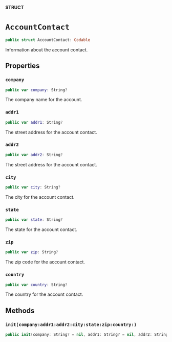 **STRUCT**

# `AccountContact`

```swift
public struct AccountContact: Codable
```

Information about the account contact.

## Properties
### `company`

```swift
public var company: String?
```

The company name for the account.

### `addr1`

```swift
public var addr1: String?
```

The street address for the account contact.

### `addr2`

```swift
public var addr2: String?
```

The street address for the account contact.

### `city`

```swift
public var city: String?
```

The city for the account contact.

### `state`

```swift
public var state: String?
```

The state for the account contact.

### `zip`

```swift
public var zip: String?
```

The zip code for the account contact.

### `country`

```swift
public var country: String?
```

The country for the account contact.

## Methods
### `init(company:addr1:addr2:city:state:zip:country:)`

```swift
public init(company: String? = nil, addr1: String? = nil, addr2: String? = nil, city: String? = nil, state: String? = nil, zip: String? = nil, country: String? = nil)
```
